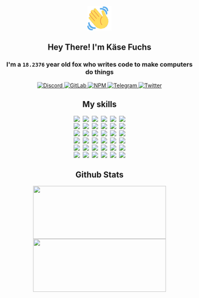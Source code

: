 <div><p align=center><img src=./resources/images/wave.gif width=64px height=64px></p><h2 align=center>Hey There! I'm Käse Fuchs</h2><h3 align=center>I'm a <code>18.2376</code> year old fox who writes code to make computers do things</h3><p align=center><a href=https://discord.com/users/507526681125322772><img alt=Discord src="https://img.shields.io/badge/Discord-5865F2?logo=discord&logoColor=white&style=flat-square#aa2203f86b25ab309da4bf61495c2e62"> </a><a href=https://gitlab.com/kasefuchs><img alt=GitLab src="https://img.shields.io/badge/GitLab-330F63?logo=gitlab&logoColor=white&style=flat-square#aa2203f86b25ab309da4bf61495c2e62"> </a><a href=https://npmjs.com/~kasefuchs><img alt=NPM src="https://img.shields.io/badge/NPM-CB3837?logo=npm&logoColor=white&style=flat-square#aa2203f86b25ab309da4bf61495c2e62"> </a><a href=https://t.me/kasefuchs><img alt=Telegram src="https://img.shields.io/badge/Telegram-2CA5E0?logo=telegram&logoColor=white&style=flat-square#aa2203f86b25ab309da4bf61495c2e62"> </a><a href=https://twitter.com/kasefuchs><img alt=Twitter src="https://img.shields.io/badge/Twitter-1DA1F2?logo=twitter&logoColor=white&style=flat-square#aa2203f86b25ab309da4bf61495c2e62"></a></p><h2 align=center>My skills</h2><p align=center><a href=https://aws.amazon.com/ ><picture><source srcset="https://skillicons.dev/icons?i=aws&theme=dark#aa2203f86b25ab309da4bf61495c2e62" media="(prefers-color-scheme: dark)"><source srcset="https://skillicons.dev/icons?i=aws&theme=light#aa2203f86b25ab309da4bf61495c2e62" media="(prefers-color-scheme: light), (prefers-color-scheme: no-preference)"><img src="https://skillicons.dev/icons?i=aws&theme=light#aa2203f86b25ab309da4bf61495c2e62"></picture></a>&nbsp;&nbsp;<a href=https://en.wikipedia.org/wiki/Bash_(Unix_shell)><picture><source srcset="https://skillicons.dev/icons?i=bash&theme=dark#aa2203f86b25ab309da4bf61495c2e62" media="(prefers-color-scheme: dark)"><source srcset="https://skillicons.dev/icons?i=bash&theme=light#aa2203f86b25ab309da4bf61495c2e62" media="(prefers-color-scheme: light), (prefers-color-scheme: no-preference)"><img src="https://skillicons.dev/icons?i=bash&theme=light#aa2203f86b25ab309da4bf61495c2e62"></picture></a>&nbsp;&nbsp;<a href=https://discord.com/developers/docs><picture><source srcset="https://skillicons.dev/icons?i=bots&theme=dark#aa2203f86b25ab309da4bf61495c2e62" media="(prefers-color-scheme: dark)"><source srcset="https://skillicons.dev/icons?i=bots&theme=light#aa2203f86b25ab309da4bf61495c2e62" media="(prefers-color-scheme: light), (prefers-color-scheme: no-preference)"><img src="https://skillicons.dev/icons?i=bots&theme=light#aa2203f86b25ab309da4bf61495c2e62"></picture></a>&nbsp;&nbsp;<a href=https://www.cloudflare.com/ ><picture><source srcset="https://skillicons.dev/icons?i=cloudflare&theme=dark#aa2203f86b25ab309da4bf61495c2e62" media="(prefers-color-scheme: dark)"><source srcset="https://skillicons.dev/icons?i=cloudflare&theme=light#aa2203f86b25ab309da4bf61495c2e62" media="(prefers-color-scheme: light), (prefers-color-scheme: no-preference)"><img src="https://skillicons.dev/icons?i=cloudflare&theme=light#aa2203f86b25ab309da4bf61495c2e62"></picture></a>&nbsp;&nbsp;<a href=https://en.wikipedia.org/wiki/CSS><picture><source srcset="https://skillicons.dev/icons?i=css&theme=dark#aa2203f86b25ab309da4bf61495c2e62" media="(prefers-color-scheme: dark)"><source srcset="https://skillicons.dev/icons?i=css&theme=light#aa2203f86b25ab309da4bf61495c2e62" media="(prefers-color-scheme: light), (prefers-color-scheme: no-preference)"><img src="https://skillicons.dev/icons?i=css&theme=light#aa2203f86b25ab309da4bf61495c2e62"></picture></a>&nbsp;&nbsp;<a href=https://www.docker.com/ ><picture><source srcset="https://skillicons.dev/icons?i=docker&theme=dark#aa2203f86b25ab309da4bf61495c2e62" media="(prefers-color-scheme: dark)"><source srcset="https://skillicons.dev/icons?i=docker&theme=light#aa2203f86b25ab309da4bf61495c2e62" media="(prefers-color-scheme: light), (prefers-color-scheme: no-preference)"><img src="https://skillicons.dev/icons?i=docker&theme=light#aa2203f86b25ab309da4bf61495c2e62"></picture></a><br><a href=https://www.electronjs.org/ ><picture><source srcset="https://skillicons.dev/icons?i=electron&theme=dark#aa2203f86b25ab309da4bf61495c2e62" media="(prefers-color-scheme: dark)"><source srcset="https://skillicons.dev/icons?i=electron&theme=light#aa2203f86b25ab309da4bf61495c2e62" media="(prefers-color-scheme: light), (prefers-color-scheme: no-preference)"><img src="https://skillicons.dev/icons?i=electron&theme=light#aa2203f86b25ab309da4bf61495c2e62"></picture></a>&nbsp;&nbsp;<a href=https://expressjs.com/ ><picture><source srcset="https://skillicons.dev/icons?i=express&theme=dark#aa2203f86b25ab309da4bf61495c2e62" media="(prefers-color-scheme: dark)"><source srcset="https://skillicons.dev/icons?i=express&theme=light#aa2203f86b25ab309da4bf61495c2e62" media="(prefers-color-scheme: light), (prefers-color-scheme: no-preference)"><img src="https://skillicons.dev/icons?i=express&theme=light#aa2203f86b25ab309da4bf61495c2e62"></picture></a>&nbsp;&nbsp;<a href=https://www.figma.com/ ><picture><source srcset="https://skillicons.dev/icons?i=figma&theme=dark#aa2203f86b25ab309da4bf61495c2e62" media="(prefers-color-scheme: dark)"><source srcset="https://skillicons.dev/icons?i=figma&theme=light#aa2203f86b25ab309da4bf61495c2e62" media="(prefers-color-scheme: light), (prefers-color-scheme: no-preference)"><img src="https://skillicons.dev/icons?i=figma&theme=light#aa2203f86b25ab309da4bf61495c2e62"></picture></a>&nbsp;&nbsp;<a href=https://firebase.google.com/ ><picture><source srcset="https://skillicons.dev/icons?i=firebase&theme=dark#aa2203f86b25ab309da4bf61495c2e62" media="(prefers-color-scheme: dark)"><source srcset="https://skillicons.dev/icons?i=firebase&theme=light#aa2203f86b25ab309da4bf61495c2e62" media="(prefers-color-scheme: light), (prefers-color-scheme: no-preference)"><img src="https://skillicons.dev/icons?i=firebase&theme=light#aa2203f86b25ab309da4bf61495c2e62"></picture></a>&nbsp;&nbsp;<a href=https://flask.palletsprojects.com/ ><picture><source srcset="https://skillicons.dev/icons?i=flask&theme=dark#aa2203f86b25ab309da4bf61495c2e62" media="(prefers-color-scheme: dark)"><source srcset="https://skillicons.dev/icons?i=flask&theme=light#aa2203f86b25ab309da4bf61495c2e62" media="(prefers-color-scheme: light), (prefers-color-scheme: no-preference)"><img src="https://skillicons.dev/icons?i=flask&theme=light#aa2203f86b25ab309da4bf61495c2e62"></picture></a>&nbsp;&nbsp;<a href=https://cloud.google.com/ ><picture><source srcset="https://skillicons.dev/icons?i=gcp&theme=dark#aa2203f86b25ab309da4bf61495c2e62" media="(prefers-color-scheme: dark)"><source srcset="https://skillicons.dev/icons?i=gcp&theme=light#aa2203f86b25ab309da4bf61495c2e62" media="(prefers-color-scheme: light), (prefers-color-scheme: no-preference)"><img src="https://skillicons.dev/icons?i=gcp&theme=light#aa2203f86b25ab309da4bf61495c2e62"></picture></a><br><a href=https://git-scm.com/ ><picture><source srcset="https://skillicons.dev/icons?i=git&theme=dark#aa2203f86b25ab309da4bf61495c2e62" media="(prefers-color-scheme: dark)"><source srcset="https://skillicons.dev/icons?i=git&theme=light#aa2203f86b25ab309da4bf61495c2e62" media="(prefers-color-scheme: light), (prefers-color-scheme: no-preference)"><img src="https://skillicons.dev/icons?i=git&theme=light#aa2203f86b25ab309da4bf61495c2e62"></picture></a>&nbsp;&nbsp;<a href=https://github.com/ ><picture><source srcset="https://skillicons.dev/icons?i=github&theme=dark#aa2203f86b25ab309da4bf61495c2e62" media="(prefers-color-scheme: dark)"><source srcset="https://skillicons.dev/icons?i=github&theme=light#aa2203f86b25ab309da4bf61495c2e62" media="(prefers-color-scheme: light), (prefers-color-scheme: no-preference)"><img src="https://skillicons.dev/icons?i=github&theme=light#aa2203f86b25ab309da4bf61495c2e62"></picture></a>&nbsp;&nbsp;<a href=https://gitlab.com/ ><picture><source srcset="https://skillicons.dev/icons?i=gitlab&theme=dark#aa2203f86b25ab309da4bf61495c2e62" media="(prefers-color-scheme: dark)"><source srcset="https://skillicons.dev/icons?i=gitlab&theme=light#aa2203f86b25ab309da4bf61495c2e62" media="(prefers-color-scheme: light), (prefers-color-scheme: no-preference)"><img src="https://skillicons.dev/icons?i=gitlab&theme=light#aa2203f86b25ab309da4bf61495c2e62"></picture></a>&nbsp;&nbsp;<a href=https://www.heroku.com/ ><picture><source srcset="https://skillicons.dev/icons?i=heroku&theme=dark#aa2203f86b25ab309da4bf61495c2e62" media="(prefers-color-scheme: dark)"><source srcset="https://skillicons.dev/icons?i=heroku&theme=light#aa2203f86b25ab309da4bf61495c2e62" media="(prefers-color-scheme: light), (prefers-color-scheme: no-preference)"><img src="https://skillicons.dev/icons?i=heroku&theme=light#aa2203f86b25ab309da4bf61495c2e62"></picture></a>&nbsp;&nbsp;<a href=https://en.wikipedia.org/wiki/HTML><picture><source srcset="https://skillicons.dev/icons?i=html&theme=dark#aa2203f86b25ab309da4bf61495c2e62" media="(prefers-color-scheme: dark)"><source srcset="https://skillicons.dev/icons?i=html&theme=light#aa2203f86b25ab309da4bf61495c2e62" media="(prefers-color-scheme: light), (prefers-color-scheme: no-preference)"><img src="https://skillicons.dev/icons?i=html&theme=light#aa2203f86b25ab309da4bf61495c2e62"></picture></a>&nbsp;&nbsp;<a href=https://en.wikipedia.org/wiki/JavaScript><picture><source srcset="https://skillicons.dev/icons?i=js&theme=dark#aa2203f86b25ab309da4bf61495c2e62" media="(prefers-color-scheme: dark)"><source srcset="https://skillicons.dev/icons?i=js&theme=light#aa2203f86b25ab309da4bf61495c2e62" media="(prefers-color-scheme: light), (prefers-color-scheme: no-preference)"><img src="https://skillicons.dev/icons?i=js&theme=light#aa2203f86b25ab309da4bf61495c2e62"></picture></a><br><a href=https://en.wikipedia.org/wiki/Linux><picture><source srcset="https://skillicons.dev/icons?i=linux&theme=dark#aa2203f86b25ab309da4bf61495c2e62" media="(prefers-color-scheme: dark)"><source srcset="https://skillicons.dev/icons?i=linux&theme=light#aa2203f86b25ab309da4bf61495c2e62" media="(prefers-color-scheme: light), (prefers-color-scheme: no-preference)"><img src="https://skillicons.dev/icons?i=linux&theme=light#aa2203f86b25ab309da4bf61495c2e62"></picture></a>&nbsp;&nbsp;<a href=https://mui.com/ ><picture><source srcset="https://skillicons.dev/icons?i=materialui&theme=dark#aa2203f86b25ab309da4bf61495c2e62" media="(prefers-color-scheme: dark)"><source srcset="https://skillicons.dev/icons?i=materialui&theme=light#aa2203f86b25ab309da4bf61495c2e62" media="(prefers-color-scheme: light), (prefers-color-scheme: no-preference)"><img src="https://skillicons.dev/icons?i=materialui&theme=light#aa2203f86b25ab309da4bf61495c2e62"></picture></a>&nbsp;&nbsp;<a href=https://en.wikipedia.org/wiki/Markdown><picture><source srcset="https://skillicons.dev/icons?i=md&theme=dark#aa2203f86b25ab309da4bf61495c2e62" media="(prefers-color-scheme: dark)"><source srcset="https://skillicons.dev/icons?i=md&theme=light#aa2203f86b25ab309da4bf61495c2e62" media="(prefers-color-scheme: light), (prefers-color-scheme: no-preference)"><img src="https://skillicons.dev/icons?i=md&theme=light#aa2203f86b25ab309da4bf61495c2e62"></picture></a>&nbsp;&nbsp;<a href=https://www.mongodb.com/ ><picture><source srcset="https://skillicons.dev/icons?i=mongodb&theme=dark#aa2203f86b25ab309da4bf61495c2e62" media="(prefers-color-scheme: dark)"><source srcset="https://skillicons.dev/icons?i=mongodb&theme=light#aa2203f86b25ab309da4bf61495c2e62" media="(prefers-color-scheme: light), (prefers-color-scheme: no-preference)"><img src="https://skillicons.dev/icons?i=mongodb&theme=light#aa2203f86b25ab309da4bf61495c2e62"></picture></a>&nbsp;&nbsp;<a href=https://www.mysql.com/ ><picture><source srcset="https://skillicons.dev/icons?i=mysql&theme=dark#aa2203f86b25ab309da4bf61495c2e62" media="(prefers-color-scheme: dark)"><source srcset="https://skillicons.dev/icons?i=mysql&theme=light#aa2203f86b25ab309da4bf61495c2e62" media="(prefers-color-scheme: light), (prefers-color-scheme: no-preference)"><img src="https://skillicons.dev/icons?i=mysql&theme=light#aa2203f86b25ab309da4bf61495c2e62"></picture></a>&nbsp;&nbsp;<a href=https://nextjs.org/ ><picture><source srcset="https://skillicons.dev/icons?i=nextjs&theme=dark#aa2203f86b25ab309da4bf61495c2e62" media="(prefers-color-scheme: dark)"><source srcset="https://skillicons.dev/icons?i=nextjs&theme=light#aa2203f86b25ab309da4bf61495c2e62" media="(prefers-color-scheme: light), (prefers-color-scheme: no-preference)"><img src="https://skillicons.dev/icons?i=nextjs&theme=light#aa2203f86b25ab309da4bf61495c2e62"></picture></a><br><a href=https://nodejs.org/en/ ><picture><source srcset="https://skillicons.dev/icons?i=nodejs&theme=dark#aa2203f86b25ab309da4bf61495c2e62" media="(prefers-color-scheme: dark)"><source srcset="https://skillicons.dev/icons?i=nodejs&theme=light#aa2203f86b25ab309da4bf61495c2e62" media="(prefers-color-scheme: light), (prefers-color-scheme: no-preference)"><img src="https://skillicons.dev/icons?i=nodejs&theme=light#aa2203f86b25ab309da4bf61495c2e62"></picture></a>&nbsp;&nbsp;<a href=https://www.postgresql.org/ ><picture><source srcset="https://skillicons.dev/icons?i=postgres&theme=dark#aa2203f86b25ab309da4bf61495c2e62" media="(prefers-color-scheme: dark)"><source srcset="https://skillicons.dev/icons?i=postgres&theme=light#aa2203f86b25ab309da4bf61495c2e62" media="(prefers-color-scheme: light), (prefers-color-scheme: no-preference)"><img src="https://skillicons.dev/icons?i=postgres&theme=light#aa2203f86b25ab309da4bf61495c2e62"></picture></a>&nbsp;&nbsp;<a href=https://learn.microsoft.com/en-us/powershell/ ><picture><source srcset="https://skillicons.dev/icons?i=powershell&theme=dark#aa2203f86b25ab309da4bf61495c2e62" media="(prefers-color-scheme: dark)"><source srcset="https://skillicons.dev/icons?i=powershell&theme=light#aa2203f86b25ab309da4bf61495c2e62" media="(prefers-color-scheme: light), (prefers-color-scheme: no-preference)"><img src="https://skillicons.dev/icons?i=powershell&theme=light#aa2203f86b25ab309da4bf61495c2e62"></picture></a>&nbsp;&nbsp;<a href=https://www.python.org/ ><picture><source srcset="https://skillicons.dev/icons?i=py&theme=dark#aa2203f86b25ab309da4bf61495c2e62" media="(prefers-color-scheme: dark)"><source srcset="https://skillicons.dev/icons?i=py&theme=light#aa2203f86b25ab309da4bf61495c2e62" media="(prefers-color-scheme: light), (prefers-color-scheme: no-preference)"><img src="https://skillicons.dev/icons?i=py&theme=light#aa2203f86b25ab309da4bf61495c2e62"></picture></a>&nbsp;&nbsp;<a href=https://www.raspberrypi.org/ ><picture><source srcset="https://skillicons.dev/icons?i=raspberrypi&theme=dark#aa2203f86b25ab309da4bf61495c2e62" media="(prefers-color-scheme: dark)"><source srcset="https://skillicons.dev/icons?i=raspberrypi&theme=light#aa2203f86b25ab309da4bf61495c2e62" media="(prefers-color-scheme: light), (prefers-color-scheme: no-preference)"><img src="https://skillicons.dev/icons?i=raspberrypi&theme=light#aa2203f86b25ab309da4bf61495c2e62"></picture></a>&nbsp;&nbsp;<a href=https://reactjs.org/ ><picture><source srcset="https://skillicons.dev/icons?i=react&theme=dark#aa2203f86b25ab309da4bf61495c2e62" media="(prefers-color-scheme: dark)"><source srcset="https://skillicons.dev/icons?i=react&theme=light#aa2203f86b25ab309da4bf61495c2e62" media="(prefers-color-scheme: light), (prefers-color-scheme: no-preference)"><img src="https://skillicons.dev/icons?i=react&theme=light#aa2203f86b25ab309da4bf61495c2e62"></picture></a><br><a href=https://redux.js.org/ ><picture><source srcset="https://skillicons.dev/icons?i=redux&theme=dark#aa2203f86b25ab309da4bf61495c2e62" media="(prefers-color-scheme: dark)"><source srcset="https://skillicons.dev/icons?i=redux&theme=light#aa2203f86b25ab309da4bf61495c2e62" media="(prefers-color-scheme: light), (prefers-color-scheme: no-preference)"><img src="https://skillicons.dev/icons?i=redux&theme=light#aa2203f86b25ab309da4bf61495c2e62"></picture></a>&nbsp;&nbsp;<a href=https://en.wikipedia.org/wiki/Regular_expression><picture><source srcset="https://skillicons.dev/icons?i=regex&theme=dark#aa2203f86b25ab309da4bf61495c2e62" media="(prefers-color-scheme: dark)"><source srcset="https://skillicons.dev/icons?i=regex&theme=light#aa2203f86b25ab309da4bf61495c2e62" media="(prefers-color-scheme: light), (prefers-color-scheme: no-preference)"><img src="https://skillicons.dev/icons?i=regex&theme=light#aa2203f86b25ab309da4bf61495c2e62"></picture></a>&nbsp;&nbsp;<a href=https://en.wikipedia.org/wiki/Sass_(stylesheet_language)><picture><source srcset="https://skillicons.dev/icons?i=sass&theme=dark#aa2203f86b25ab309da4bf61495c2e62" media="(prefers-color-scheme: dark)"><source srcset="https://skillicons.dev/icons?i=sass&theme=light#aa2203f86b25ab309da4bf61495c2e62" media="(prefers-color-scheme: light), (prefers-color-scheme: no-preference)"><img src="https://skillicons.dev/icons?i=sass&theme=light#aa2203f86b25ab309da4bf61495c2e62"></picture></a>&nbsp;&nbsp;<a href=https://www.typescriptlang.org/ ><picture><source srcset="https://skillicons.dev/icons?i=ts&theme=dark#aa2203f86b25ab309da4bf61495c2e62" media="(prefers-color-scheme: dark)"><source srcset="https://skillicons.dev/icons?i=ts&theme=light#aa2203f86b25ab309da4bf61495c2e62" media="(prefers-color-scheme: light), (prefers-color-scheme: no-preference)"><img src="https://skillicons.dev/icons?i=ts&theme=light#aa2203f86b25ab309da4bf61495c2e62"></picture></a>&nbsp;&nbsp;<a href=https://unity.com/ ><picture><source srcset="https://skillicons.dev/icons?i=unity&theme=dark#aa2203f86b25ab309da4bf61495c2e62" media="(prefers-color-scheme: dark)"><source srcset="https://skillicons.dev/icons?i=unity&theme=light#aa2203f86b25ab309da4bf61495c2e62" media="(prefers-color-scheme: light), (prefers-color-scheme: no-preference)"><img src="https://skillicons.dev/icons?i=unity&theme=light#aa2203f86b25ab309da4bf61495c2e62"></picture></a>&nbsp;&nbsp;<a href=https://workers.cloudflare.com/ ><picture><source srcset="https://skillicons.dev/icons?i=workers&theme=dark#aa2203f86b25ab309da4bf61495c2e62" media="(prefers-color-scheme: dark)"><source srcset="https://skillicons.dev/icons?i=workers&theme=light#aa2203f86b25ab309da4bf61495c2e62" media="(prefers-color-scheme: light), (prefers-color-scheme: no-preference)"><img src="https://skillicons.dev/icons?i=workers&theme=light#aa2203f86b25ab309da4bf61495c2e62"></picture></a><br></p><h2 align=center>Github Stats</h2><p align=center><picture><source srcset="https://github-readme-stats-kasefuchs.vercel.app/api/?count_private=true&hide_border=true&hide_rank=true&line_height=20&hide_title=true&username=Kasefuchs&theme=dark#aa2203f86b25ab309da4bf61495c2e62" media="(prefers-color-scheme: dark)"><source srcset="https://github-readme-stats-kasefuchs.vercel.app/api/?count_private=true&hide_border=true&hide_rank=true&line_height=20&hide_title=true&username=Kasefuchs&theme=light#aa2203f86b25ab309da4bf61495c2e62" media="(prefers-color-scheme: light), (prefers-color-scheme: no-preference)"><img align=middle width=350 height=140 src="https://github-readme-stats-kasefuchs.vercel.app/api/?count_private=true&hide_border=true&hide_rank=true&line_height=20&hide_title=true&username=Kasefuchs&theme=light#aa2203f86b25ab309da4bf61495c2e62"></picture><picture><source srcset="https://github-readme-stats-kasefuchs.vercel.app/api/top-langs/?count_private=true&hide_border=true&layout=compact&username=Kasefuchs&theme=dark#aa2203f86b25ab309da4bf61495c2e62" media="(prefers-color-scheme: dark)"><source srcset="https://github-readme-stats-kasefuchs.vercel.app/api/top-langs/?count_private=true&hide_border=true&layout=compact&username=Kasefuchs&theme=light#aa2203f86b25ab309da4bf61495c2e62" media="(prefers-color-scheme: light), (prefers-color-scheme: no-preference)"><img align=middle width=350 height=140 src="https://github-readme-stats-kasefuchs.vercel.app/api/top-langs/?count_private=true&hide_border=true&layout=compact&username=Kasefuchs&theme=light#aa2203f86b25ab309da4bf61495c2e62"></picture></p><img src="https://hit.yhype.me/github/profile?user_id=64592097#aa2203f86b25ab309da4bf61495c2e62" alt=""></div>